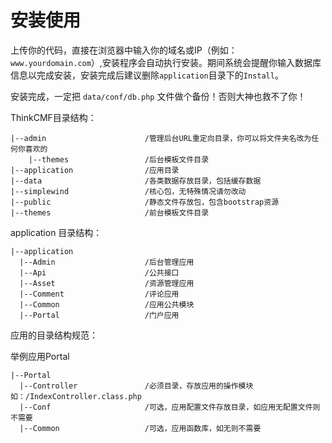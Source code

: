 # 安装使用

上传你的代码，直接在浏览器中输入你的域名或IP（例如：`www.yourdomain.com`）,安装程序会自动执行安装。期间系统会提醒你输入数据库信息以完成安装，安装完成后建议删除`application`目录下的`Install`。

安装完成，一定把 `data/conf/db.php` 文件做个备份！否则大神也救不了你！

ThinkCMF目录结构：

```
|--admin                      /管理后台URL重定向目录，你可以将文件夹名改为任何你喜欢的
    |--themes                 /后台模板文件目录
|--application                /应用目录
|--data                       /各类数据存放目录，包括缓存数据
|--simplewind                 /核心包，无特殊情况请勿改动
|--public                     /静态文件存放包，包含bootstrap资源
|--themes                     /前台模板文件目录             
```        

application 目录结构：

```
|--application 
  |--Admin                    /后台管理应用
  |--Api                      /公共接口
  |--Asset                    /资源管理应用
  |--Comment                  /评论应用
  |--Common                   /应用公共模块
  |--Portal                   /门户应用
```

应用的目录结构规范：

举例应用Portal

```
|--Portal
  |--Controller               /必须目录，存放应用的操作模块如：/IndexController.class.php
  |--Conf                     /可选，应用配置文件存放目录，如应用无配置文件则不需要
  |--Common                   /可选，应用函数库，如无则不需要
```

